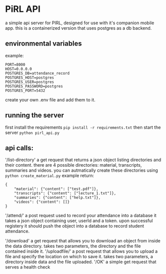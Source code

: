 # PiRL API
a simple api server for PIRL, designed for use with it's companion mobile app.
this is a containerized version that uses postgres as a db backend.

## environmental variables
example:
```
PORT=8000
HOST=0.0.0.0
POSTGRES_DB=attendance_record
POSTGRES_HOST=postgres
POSTGRES_USER=postgres
POSTGRES_PASSWORD=postgres
POSTGRES_PORT=5432
```
create your own .env file and add them to it.

## running the server
first install the requirements
`pip install -r requirements.txt`
then start the server
`python pirl_api.py`

## api calls:

'/list-directory'
a get request that returns a json object listing directories and their content.
there are 4 possible directories: material, transcripts, summaries and videos.
you can autmatically create these directories using
`python create_material.py`
example return:
```
{
    "material": {"content": ["test.pdf"]},
    "transcripts": {"content": ["lecture_1.txt"]},
    "summaries": {"content": ["help.txt"]},
    "videos": {"content": []}
}
```

'/attend/'
a post request used to record your attendance into a database
it takes a json object containing user, userId and a token.
upon successful registery it should push the object into a database to record student attendance.

'/download'
a get request that allows you to download an object from inside the data directory.
takes two parameters, the directory and the file contained inside it.
'/uploadfile/'
a post request that allows you to upload a file and specify the location on which to save it.
takes two parameters, a directory inside data and the file uploaded.
'/OK'
a simple get request that serves a health check